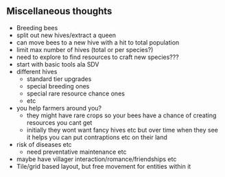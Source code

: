 ## Miscellaneous thoughts

- Breeding bees
- split out new hives/extract a queen
- can move bees to a new hive with a hit to total population
- limit max number of hives (total or per species?)
- need to explore to find resources to craft new species???
- start with basic tools ala SDV
- different hives
	- standard tier upgrades
	- special breeding ones
	- special rare resource chance ones
	- etc
- you help farmers around you?
	- they might have rare crops so your bees have a chance of creating resources you cant get
	- initially they wont want fancy hives etc but over time when they see it helps you can put contraptions etc on their land
- risk of diseases etc
	- need preventative maintenance etc
- maybe have villager interaction/romance/friendships etc
- Tile/grid based layout, but free movement for entities within it